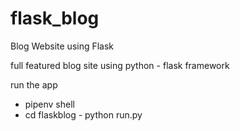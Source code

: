 # flask_blog
Blog Website using Flask

full featured blog site using python - flask framework

run the app
  - pipenv shell
  - cd flaskblog
        - python run.py
